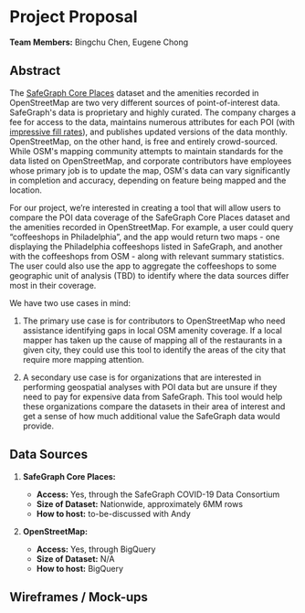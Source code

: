 # Project Proposal

**Team Members:** Bingchu Chen, Eugene Chong

## Abstract

The [SafeGraph Core Places](https://docs.safegraph.com/v4.0/docs#section-core-places) dataset and the amenities recorded in OpenStreetMap are two very different sources of point-of-interest data. SafeGraph's data is proprietary and highly curated. The company charges a fee for access to the data, maintains numerous attributes for each POI (with [impressive fill rates](https://docs.safegraph.com/v4.0/docs/places-summary-statistics)), and publishes updated versions of the data monthly. OpenStreetMap, on the other hand, is free and entirely crowd-sourced. While OSM's mapping community attempts to maintain standards for the data listed on OpenStreetMap, and corporate contributors have employees whose primary job is to update the map, OSM's data can vary significantly in completion and accuracy, depending on feature being mapped and the location.

For our project, we’re interested in creating a tool that will allow users to compare the POI data coverage of the SafeGraph Core Places dataset and the amenities recorded in OpenStreetMap. For example, a user could query “coffeeshops in Philadelphia”, and the app would return two maps - one displaying the Philadelphia coffeeshops listed in SafeGraph, and another with the coffeeshops from OSM - along with relevant summary statistics. The user could also use the app to aggregate the coffeeshops to some geographic unit of analysis (TBD) to identify where the data sources differ most in their coverage.

We have two use cases in mind:

1.	The primary use case is for contributors to OpenStreetMap who need assistance identifying gaps in local OSM amenity coverage. If a local mapper has taken up the cause of mapping all of the restaurants in a given city, they could use this tool to identify the areas of the city that require more mapping attention.

2.	A secondary use case is for organizations that are interested in performing geospatial analyses with POI data but are unsure if they need to pay for expensive data from SafeGraph. This tool would help these organizations compare the datasets in their area of interest and get a sense of how much additional value the SafeGraph data would provide.

## Data Sources

1.	**SafeGraph Core Places:**

	* **Access:** Yes, through the SafeGraph COVID-19 Data Consortium
	* **Size of Dataset:** Nationwide, approximately 6MM rows
	* **How to host:** to-be-discussed with Andy

2.	**OpenStreetMap:**

	* **Access:** Yes, through BigQuery
	* **Size of Dataset:** N/A
	* **How to host:** BigQuery

## Wireframes / Mock-ups
